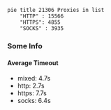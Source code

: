 
```mermaid
pie title 21306 Proxies in list
    "HTTP" : 15566
    "HTTPS": 4855
    "SOCKS" : 3935
```

### Some Info
#### Average Timeout

- mixed: 4.7s
- http: 2.7s
- https: 7.7s
- socks: 6.4s